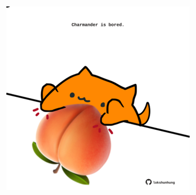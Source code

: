 <!-- built at 06/02/2023, 16:01:04 UTC -->
<p align="center">
  <img width="500" height="500" src="./ReadmeImage.svg">
</p>
